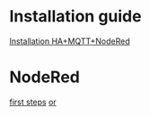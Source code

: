 # Installation guide
[Installation HA+MQTT+NodeRed](https://pimylifeup.com/home-assistant-docker-compose/)


# NodeRed
[first steps](https://forum.hacf.fr/t/debuter-avec-node-red/334)
[or](https://mikehillyer.com/home-automation/getting-started-with-home-assistant-and-node-red/)
